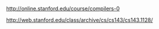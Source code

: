 http://online.stanford.edu/course/compilers-0

http://web.stanford.edu/class/archive/cs/cs143/cs143.1128/